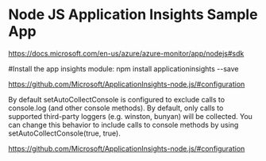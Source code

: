# Node JS Application Insights Sample App

https://docs.microsoft.com/en-us/azure/azure-monitor/app/nodejs#sdk

#Install the app insights module:
npm install applicationinsights --save

https://github.com/Microsoft/ApplicationInsights-node.js/#configuration

By default setAutoCollectConsole is configured to exclude calls to console.log (and other console methods). By default, only calls to supported third-party loggers (e.g. winston, bunyan) will be collected. You can change this behavior to include calls to console methods by using setAutoCollectConsole(true, true).

https://github.com/Microsoft/ApplicationInsights-node.js/#configuration
